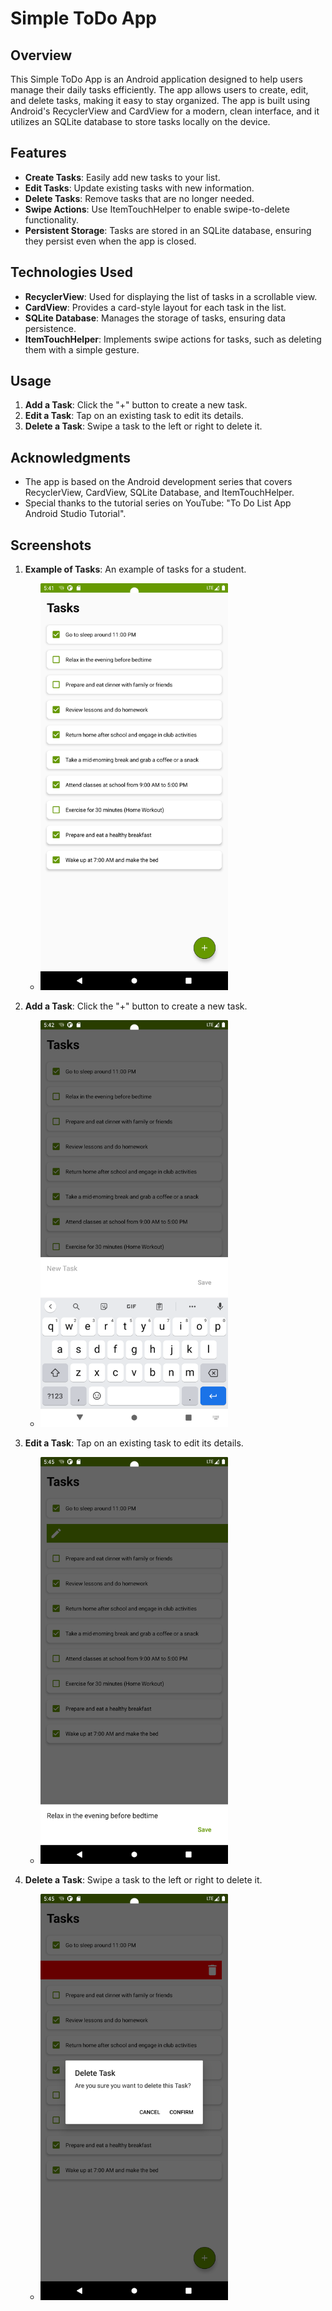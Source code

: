# Simple ToDo App

## Overview
This Simple ToDo App is an Android application designed to help users manage their daily tasks efficiently. The app allows users to create, edit, and delete tasks, making it easy to stay organized. The app is built using Android's RecyclerView and CardView for a modern, clean interface, and it utilizes an SQLite database to store tasks locally on the device.

## Features
- **Create Tasks**: Easily add new tasks to your list.
- **Edit Tasks**: Update existing tasks with new information.
- **Delete Tasks**: Remove tasks that are no longer needed.
- **Swipe Actions**: Use ItemTouchHelper to enable swipe-to-delete functionality.
- **Persistent Storage**: Tasks are stored in an SQLite database, ensuring they persist even when the app is closed.

## Technologies Used
- **RecyclerView**: Used for displaying the list of tasks in a scrollable view.
- **CardView**: Provides a card-style layout for each task in the list.
- **SQLite Database**: Manages the storage of tasks, ensuring data persistence.
- **ItemTouchHelper**: Implements swipe actions for tasks, such as deleting them with a simple gesture.

## Usage
1. **Add a Task**: Click the "+" button to create a new task.
2. **Edit a Task**: Tap on an existing task to edit its details.
3. **Delete a Task**: Swipe a task to the left or right to delete it.

## Acknowledgments
- The app is based on the Android development series that covers RecyclerView, CardView, SQLite Database, and ItemTouchHelper.
- Special thanks to the tutorial series on YouTube: "To Do List App Android Studio Tutorial".

## Screenshots

1. **Example of Tasks**: An example of tasks for a student.
   - <img src="Screenshots/Screenshot_20240821_184118.png" alt="Add Task" width="300"/>

2. **Add a Task**: Click the "+" button to create a new task.
   - <img src="Screenshots/Screenshot_20240821_184231.png" alt="Edit Task" width="300"/>

3. **Edit a Task**: Tap on an existing task to edit its details.
   - <img src="Screenshots/Screenshot_20240821_184515.png" alt="Delete Task" width="300"/>

4. **Delete a Task**: Swipe a task to the left or right to delete it.
   - <img src="Screenshots/Screenshot_20240821_184542.png" alt="Example Tasks" width="300"/>

